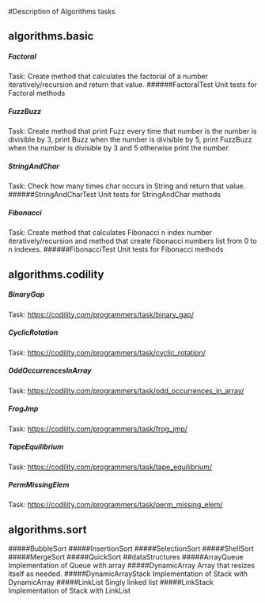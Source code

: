 #Description of Algorithms tasks
## algorithms.basic
##### Factoral
Task:  Create method that calculates the factorial of a number iteratively/recursion and return that value.
######FactoralTest
Unit tests for Factoral methods
##### FuzzBuzz
Task: Create method that print Fuzz every time that number is the number is divisible by 3, print Buzz when the number is divisible by 5, print FuzzBuzz when the number is divisible by 3 and 5 otherwise print the number.
##### StringAndChar
Task: Check how many times char occurs in String and return that value.
######StringAndCharTest
Unit tests for StringAndChar methods
##### Fibonacci
Task: Create method that calculates Fibonacci n index number iteratively/recursion and method that create fibonacci numbers list from 0 to n indexes.
######FibonacciTest
Unit tests for Fibonacci methods
## algorithms.codility
##### BinaryGap
Task: https://codility.com/programmers/task/binary_gap/
##### CyclicRotation
Task: https://codility.com/programmers/task/cyclic_rotation/
##### OddOccurrencesInArray
Task: https://codility.com/programmers/task/odd_occurrences_in_array/
##### FrogJmp
Task: https://codility.com/programmers/task/frog_jmp/
##### TapeEquilibrium
Task: https://codility.com/programmers/task/tape_equilibrium/
##### PermMissingElem
Task: https://codility.com/programmers/task/perm_missing_elem/
## algorithms.sort
#####BubbleSort
#####InsertionSort
#####SelectionSort
#####ShellSort
#####MergeSort
#####QuickSort
##dataStructures
#####ArrayQueue
Implementation of Queue with array
#####DynamicArray 
Array that resizes itself as needed.
#####DynamicArrayStack
Implementation of Stack with DynamicArray
#####LinkList
Singly linked list
#####LinkStack
Implementation of Stack with LinkList

